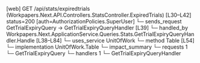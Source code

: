 [web] GET /api/stats/expiredtrials  (Workpapers.Next.API.Controllers.StatsController.ExpiredTrials)  [L30–L42] status=200 [auth=AuthorizationPolicies.SuperUser]
  └─ sends_request GetTrialExpiryQuery -> GetTrialExpiryQueryHandler [L39]
    └─ handled_by Workpapers.Next.ApplicationService.Queries.Stats.GetTrialExpiryQueryHandler.Handle [L38–L84]
      └─ uses_service UnitOfWork
        └─ method Table [L54]
          └─ implementation UnitOfWork.Table
  └─ impact_summary
    └─ requests 1
      └─ GetTrialExpiryQuery
    └─ handlers 1
      └─ GetTrialExpiryQueryHandler


